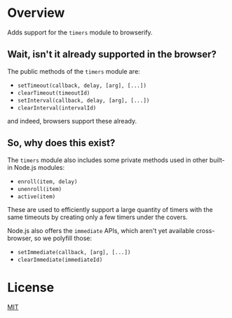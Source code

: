 # Overview

Adds support for the `timers` module to browserify.

## Wait, isn't it already supported in the browser?

The public methods of the `timers` module are:

* `setTimeout(callback, delay, [arg], [...])`
* `clearTimeout(timeoutId)`
* `setInterval(callback, delay, [arg], [...])`
* `clearInterval(intervalId)`

and indeed, browsers support these already.

## So, why does this exist?

The `timers` module also includes some private methods used in other built-in
Node.js modules:

* `enroll(item, delay)`
* `unenroll(item)`
* `active(item)`

These are used to efficiently support a large quantity of timers with the same
timeouts by creating only a few timers under the covers.

Node.js also offers the `immediate` APIs, which aren't yet available cross-browser, so we polyfill those:

* `setImmediate(callback, [arg], [...])`
* `clearImmediate(immediateId)`

# License

[MIT](http://jryans.mit-license.org/)
